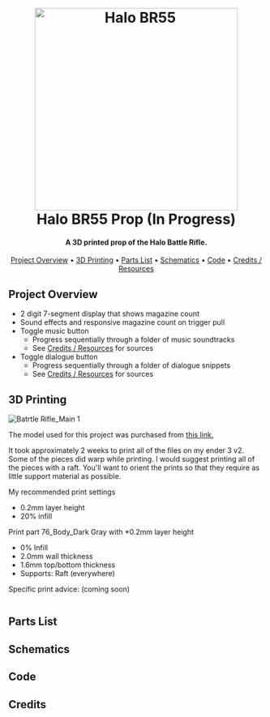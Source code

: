
<h1 align="center">
  <br>
  <img src="https://github.com/user-attachments/assets/ef9d3ab1-fa8c-4b03-8b16-f6543722e2e7" alt="Halo BR55" width="400">
  <br>
  Halo BR55 Prop (In Progress)
  <br>
</h1>

<h4 align="center">A 3D printed prop of the Halo Battle Rifle.</h4>

<p align="center">
  <a href="#project-overview">Project Overview</a> •
  <a href="#3d-printing">3D Printing</a> •
  <a href="#parts">Parts List</a> •
  <a href="#Schematics">Schematics</a> •
  <a href="#code">Code</a> •
  <a href="#credits-resources">Credits / Resources</a>
</p>

## Project Overview

* 2 digit 7-segment display that shows magazine count
* Sound effects and responsive magazine count on trigger pull
* Toggle music button
  - Progress sequentially through a folder of music soundtracks
  - See <a href="#credits-resources">Credits / Resources</a> for sources
* Toggle dialogue button
  - Progress sequentially through a folder of dialogue snippets
  - See <a href="#credits-resources">Credits / Resources</a> for sources 

## 3D Printing

![Batrtle Rifle_Main 1](https://github.com/user-attachments/assets/b23ef502-af31-4bf9-8a4a-9b81eee6aca8)

The model used for this project was purchased from <a href="https://www.etsy.com/listing/1596579158/br55-cannon-halo-printable-3d-model-stl?ga_order=most_relevant&ga_search_type=all&ga_view_type=gallery&ga_search_query=halo+br55&ref=sr_gallery-1-1&dd=1&content_source=9b0ec927c30374885e1954304b22e7a859dce2e9%253A1596579158&search_preloaded_img=1&organic_search_click=1">this link.</a>

It took approximately 2 weeks to print all of the files on my ender 3 v2. Some of the pieces did warp while printing. I would suggest printing all of the pieces with a raft. You'll want to orient the prints so that they require as little support material as possible. 

My recommended print settings 
* 0.2mm layer height
* 20% infill

Print part 76_Body_Dark Gray with
*0.2mm layer height
* 0% Infill
* 2.0mm wall thickness
* 1.6mm top/bottom thickness
* Supports: Raft (everywhere)

Specific print advice:
(coming soon)

```bash

```



## Parts List



## Schematics



## Code



## Credits



